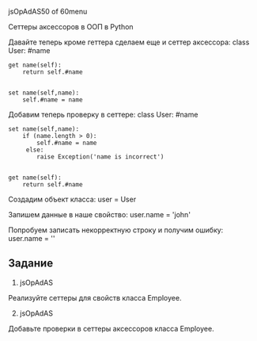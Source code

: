 
jsOpAdAS50 of 60menu

Сеттеры аксессоров в ООП в Python

Давайте теперь кроме геттера сделаем еще и сеттер аксессора:
class User:
	#name 
	
	get name(self):
		return self.#name 
	
	
	set name(self,name):
		self.#name = name 
	


Добавим теперь проверку в сеттере:
class User:
	#name 
	
	set name(self,name):
		if (name.length > 0):
			self.#name = name 
		 else:
			raise Exception('name is incorrect') 
		
	
	get name(self):
		return self.#name 
	


Создадим объект класса:
user = User 

Запишем данные в наше свойство:
user.name = 'john' 

Попробуем записать некорректную строку и получим ошибку:
user.name = '' 

## Задание

1. jsOpAdAS

Реализуйте сеттеры для свойств класса Employee.

2. jsOpAdAS

Добавьте проверки в сеттеры аксессоров класса Employee.


